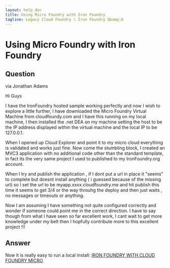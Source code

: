 ```yaml
---
layout: help_doc
title: Using Micro Foundry with Iron Foundry
tagline: Legacy Cloud Foundry \ Iron Foundry Q&amp;A
---
```


# Using Micro Foundry with Iron Foundry

## Question

via Jonathan Adams

Hi Guys

I have the IronFoundry hosted sample working perfectly and now I wish to explore a little further,  I have downloaded the Micro Foundry Virtual Machine from cloudfoundy.com and I have this running on my local machine,  I then installed the .net DEA on my machine setting the host to be the IP address displayed within the virtual machine and the local IP to be 127.0.0.1.

When I opened up Cloud Explorer and point it to my micro cloud everything is validated and works just fine.    Now come the stumbling block,  I created an MVC3 application with no additional code other than the standard template,  in fact its the very same project I used to published to my IronFoundry.org account.

When I try and publish the application ,  if I dont put a url in place it "seems" to complete but doesnt install anything ( i guessed because of the missing url)  so I set the url to be myapp.xxxx.cloudfoundry.me and hit publish this time it seems to get 3/4 or the way throuhg the deploy and then just waits ,  no messages or timeouts or anything.

Now I am assuming I have something not quite configured correctly and wonder if someone could point me in the correct direction.    I have to say though from what I have seen so far excellent work,  I cant wait to get more knowledge under my belt then I hopfully contribute more to this excellent project !!!

## Answer

Now it is really easy to run a local install: [IRON FOUNDRY WITH CLOUD FOUNDRY MICRO](/help/Legacy-Cloud-Foundry-Micro-Cloud-Iron-Foundry.html)